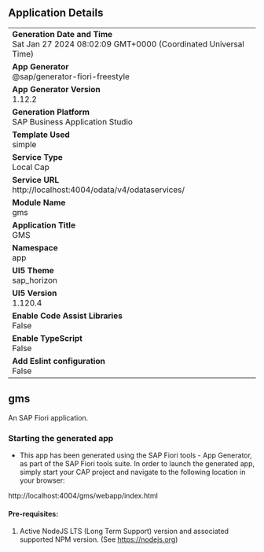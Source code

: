 ## Application Details
|               |
| ------------- |
|**Generation Date and Time**<br>Sat Jan 27 2024 08:02:09 GMT+0000 (Coordinated Universal Time)|
|**App Generator**<br>@sap/generator-fiori-freestyle|
|**App Generator Version**<br>1.12.2|
|**Generation Platform**<br>SAP Business Application Studio|
|**Template Used**<br>simple|
|**Service Type**<br>Local Cap|
|**Service URL**<br>http://localhost:4004/odata/v4/odataservices/
|**Module Name**<br>gms|
|**Application Title**<br>GMS|
|**Namespace**<br>app|
|**UI5 Theme**<br>sap_horizon|
|**UI5 Version**<br>1.120.4|
|**Enable Code Assist Libraries**<br>False|
|**Enable TypeScript**<br>False|
|**Add Eslint configuration**<br>False|

## gms

An SAP Fiori application.

### Starting the generated app

-   This app has been generated using the SAP Fiori tools - App Generator, as part of the SAP Fiori tools suite.  In order to launch the generated app, simply start your CAP project and navigate to the following location in your browser:

http://localhost:4004/gms/webapp/index.html

#### Pre-requisites:

1. Active NodeJS LTS (Long Term Support) version and associated supported NPM version.  (See https://nodejs.org)


